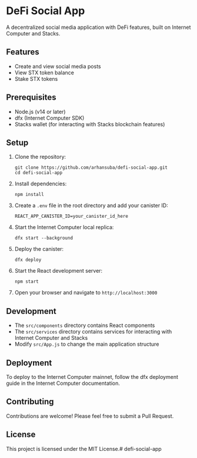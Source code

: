 # DeFi Social App

A decentralized social media application with DeFi features, built on Internet Computer and Stacks.

## Features

- Create and view social media posts
- View STX token balance
- Stake STX tokens

## Prerequisites

- Node.js (v14 or later)
- dfx (Internet Computer SDK)
- Stacks wallet (for interacting with Stacks blockchain features)

## Setup

1. Clone the repository:
   ```
   git clone https://github.com/arhansuba/defi-social-app.git
   cd defi-social-app
   ```

2. Install dependencies:
   ```
   npm install
   ```

3. Create a `.env` file in the root directory and add your canister ID:
   ```
   REACT_APP_CANISTER_ID=your_canister_id_here
   ```

4. Start the Internet Computer local replica:
   ```
   dfx start --background
   ```

5. Deploy the canister:
   ```
   dfx deploy
   ```

6. Start the React development server:
   ```
   npm start
   ```

7. Open your browser and navigate to `http://localhost:3000`

## Development

- The `src/components` directory contains React components
- The `src/services` directory contains services for interacting with Internet Computer and Stacks
- Modify `src/App.js` to change the main application structure

## Deployment

To deploy to the Internet Computer mainnet, follow the dfx deployment guide in the Internet Computer documentation.

## Contributing

Contributions are welcome! Please feel free to submit a Pull Request.

## License

This project is licensed under the MIT License.# defi-social-app
